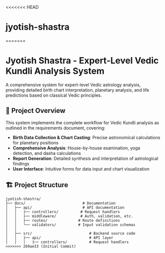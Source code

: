 <<<<<<< HEAD
# jyotish-shastra
=======
# Jyotish Shastra - Expert-Level Vedic Kundli Analysis System
A comprehensive system for expert-level Vedic astrology analysis, providing detailed birth chart interpretation, planetary analysis, and life predictions based on classical Vedic principles.

## 🎯 Project Overview

This system implements the complete workflow for Vedic Kundli analysis as outlined in the requirements document, covering:

- **Birth Data Collection & Chart Casting**: Precise astronomical calculations for planetary positions
- **Comprehensive Analysis**: House-by-house examination, yoga detection, and dasha calculations
- **Report Generation**: Detailed synthesis and interpretation of astrological findings
- **User Interface**: Intuitive forms for data input and chart visualization

## 🏗️ Project Structure

```
jyotish-shastra/
├── docs/                          # Documentation
│   ├── api/                       # API documentation
│   │   ├── controllers/          # Request handlers
│   │   ├── middleware/           # Auth, validation, etc.
│   │   ├── routes/              # Route definitions
│   │   └── validators/          # Input validation schemas
│   │
│   ├── src/                          # Backend source code
│   │   ├── api/                      # API layer
│   │   │   ├── controllers/          # Request handlers
>>>>>>> 269ae33 (Initial Commit)
